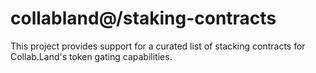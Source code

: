 # collabland@/staking-contracts

This project provides support for a curated list of stacking contracts for Collab.Land's token gating capabilities.
